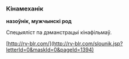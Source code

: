 ### Кінамеханік
**назоўнік, мужчынскі род**

Спецыяліст па дэманстрацыі кінафільмаў.

<a rel="author">[http://rv-blr.com/](http://rv-blr.com/slounik.jsp?letterId=0&maskId=0&pageId=1394)</a>
